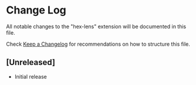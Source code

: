 # Change Log

All notable changes to the "hex-lens" extension will be documented in this file.

Check [Keep a Changelog](http://keepachangelog.com/) for recommendations on how to structure this file.

## [Unreleased]

- Initial release
